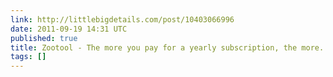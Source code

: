 ```yaml
---
link: http://littlebigdetails.com/post/10403066996
date: 2011-09-19 14:31 UTC
published: true
title: Zootool - The more you pay for a yearly subscription, the more...
tags: []
---
```




